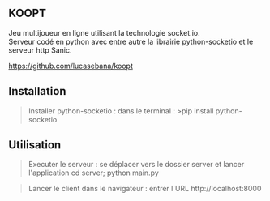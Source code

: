 KOOPT
-----
Jeu multijoueur en ligne utilisant la technologie socket.io.<br/>
Serveur codé en python avec entre autre la librairie python-socketio et le serveur http Sanic.

https://github.com/lucasebana/koopt

Installation
------------

> Installer python-socketio :
dans le terminal : >pip install python-socketio

Utilisation
-----------

> Executer le serveur : 
se déplacer vers le dossier server et lancer l'application
> cd server; python main.py

> Lancer le client dans le navigateur : 
entrer l'URL http://localhost:8000